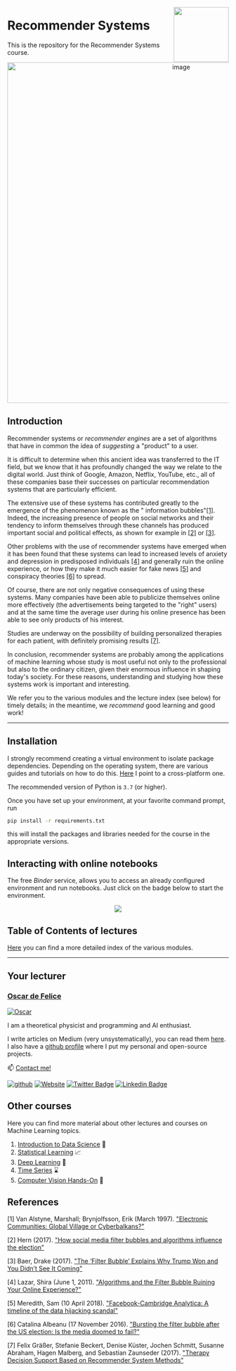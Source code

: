 <a href="https://oscar-defelice.github.io" target="_blank"><img src="https://user-images.githubusercontent.com/49638680/98257151-9f5e5800-1f7f-11eb-9f42-479a4fc6cf24.png" height="125" align="right" /></a>

# Recommender Systems

This is the repository for the Recommender Systems course.

<p align="center">
  <img width="776" alt="image" src="https://user-images.githubusercontent.com/49638680/204351915-373011d3-75ac-4e21-a6df-99cd1c552f2c.png">
</p>

## Introduction

Recommender systems or _recommender engines_ are a set of algorithms that have in common the idea of _suggesting_ a "product" to a user.

It is difficult to determine when this ancient idea was transferred to the IT field, but we know that it has profoundly changed the way we relate to the digital world. Just think of Google, Amazon, Netflix, YouTube, etc., all of these companies base their successes on particular recommendation systems that are particularly efficient.

The extensive use of these systems has contributed greatly to the emergence of the phenomenon known as the " information bubbles"[[1]](#1).
Indeed, the increasing presence of people on social networks and their tendency to inform themselves through these channels has produced important social and political effects, as shown for example in [[2]](#2) or [[3]](#3).

Other problems with the use of recommender systems have emerged when it has been found that these systems can lead to increased levels of anxiety and depression in predisposed individuals [[4]](#4) and generally ruin the online experience, or how they make it much easier for fake news [[5]](#5) and conspiracy theories [[6]](#6) to spread.

Of course, there are not only negative consequences of using these systems.
Many companies have been able to publicize themselves online more effectively (the advertisements being targeted to the "right" users) and at the same time the average user during his online presence has been able to see only products of his interest.

Studies are underway on the possibility of building personalized therapies for each patient, with definitely promising results [[7]](#7).

In conclusion, recommender systems are probably among the applications of machine learning whose study is most useful not only to the professional but also to the ordinary citizen, given their enormous influence in shaping today's society.
For these reasons, understanding and studying how these systems work is important and interesting.

We refer you to the various modules and the lecture index (see below) for timely details; in the meantime, we _recommend_ good learning and good work!

---

## Installation

I strongly recommend creating a virtual environment to isolate package dependencies.
Depending on the operating system, there are various guides and tutorials on how to do this. [Here](https://packaging.python.org/guides/installing-using-pip-and-virtual-environments/) I point to a cross-platform one.

The recommended version of Python is `3.7` (or higher).

Once you have set up your environment, at your favorite command prompt, run

```bash
pip install -r requirements.txt
```

this will install the packages and libraries needed for the course in the appropriate versions.

## Interacting with online notebooks

The free _Binder_ service, allows you to access an already configured environment and run notebooks. Just click on the badge below to start the environment.

<p align="center">
<a href = "https://mybinder.org/v2/gh/DeepLearningItalia/Recommender-Systems-Course/HEAD?urlpath=lab" target="_blank"> <img src="https://mybinder.org/badge_logo.svg"> </a>
</p>

## Table of Contents of lectures

[Here](src/README.md) you can find a more detailed index of the various modules.

---

## Your lecturer

### [Oscar de Felice](https://oscar-defelice.github.io/)

<a href="https://oscar-defelice.github.io/" target="_blank" rel="that's me!">![Oscar](https://oscar-defelice.github.io/images/OscarAboutMe.png)</a>

I am a theoretical physicist and programming and AI enthusiast.

I write articles on Medium (very unsystematically), you can read them [here](https://oscar-defelice.medium.com/).
I also have a [github profile](https://github.com/oscar-defelice) where I put my personal and open-source projects.

📫 [Contact me!](mailto:oscar.defelice@gmail.com)

[![github](https://img.shields.io/badge/GitHub-100000?style=plastic&logo=github&logoColor=white)](https://github.com/oscar-defelice)
[![Website](https://img.shields.io/badge/oscar--defelice-oscar-orange?style=plastic&logo=netlify&logoColor=informational&link=oscar-defelice.github.io)](https://oscar-defelice.github.io)
[![Twitter Badge](https://img.shields.io/badge/-@OscardeFelice-1ca0f1?style=plastic&labelColor=1ca0f1&logo=twitter&logoColor=white&link=https://twitter.com/oscardefelice)](https://twitter.com/OscardeFelice)
[![Linkedin Badge](https://img.shields.io/badge/-oscardefelice-blue?style=plastic&logo=Linkedin&logoColor=white&link=https://linkedin.com/in/oscar-de-felice-5ab72383/)](https://linkedin.com/in/oscar-de-felice-5ab72383/)

## Other courses

Here you can find more material about other lectures and courses on Machine Learning topics.

1. [Introduction to Data Science](https://oscar-defelice.github.io/DSAcademy-lectures) 🧮
2. [Statistical Learning](https://oscar-defelice.github.io/ML-lectures) 📈
3. [Deep Learning](https://oscar-defelice.github.io/DeepLearning-lectures) 🦾
4. [Time Series](https://oscar-defelice.github.io/TimeSeries-lectures) ⌛
5. [Computer Vision Hands-On](https://oscar-defelice.github.io/Computer-Vision-Hands-on) 👀️

## References

<a id="1">[1]</a>
Van Alstyne, Marshall; Brynjolfsson, Erik (March 1997).
["Electronic Communities: Global Village or Cyberbalkans?"](http://web.mit.edu/marshall/www/papers/CyberBalkans.pdf)

<a id="2">[2]</a>
Hern (2017).
["How social media filter bubbles and algorithms influence the election"](https://www.theguardian.com/technology/2017/may/22/social-media-election-facebook-filter-bubbles)

<a id="3">[3]</a>
Baer, Drake (2017).
["The ‘Filter Bubble’ Explains Why Trump Won and You Didn’t See It Coming"](http://nymag.com/scienceofus/2016/11/how-facebook-and-the-filter-bubble-pushed-trump-to-victory.html)

<a id="4">[4]</a>
Lazar, Shira (June 1, 2011).
["Algorithms and the Filter Bubble Ruining Your Online Experience?"](http://www.huffingtonpost.com/shira-lazar/algorithms-and-the-filter_b_869473.html)

<a id="5">[5]</a>
Meredith, Sam (10 April 2018).
["Facebook-Cambridge Analytica: A timeline of the data hijacking scandal"](https://www.cnbc.com/2018/04/10/facebook-cambridge-analytica-a-timeline-of-the-data-hijacking-scandal.html)

<a id="6">[6]</a>
Catalina Albeanu (17 November 2016).
["Bursting the filter bubble after the US election: Is the media doomed to fail?"](https://www.journalism.co.uk/news/bursting-the-filter-bubble-after-the-us-election/s2/a692918/)

<a id="7">[7]</a>
Felix Gräßer, Stefanie Beckert, Denise Küster, Jochen Schmitt, Susanne Abraham, Hagen Malberg, and Sebastian Zaunseder (2017).
["Therapy Decision Support Based on Recommender System Methods"](https://www.hindawi.com/journals/jhe/2017/8659460/)
